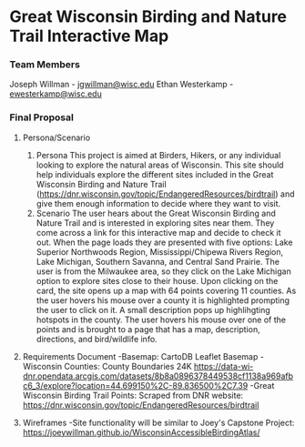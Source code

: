 # Great Wisconsin Birding and Nature Trail Interactive Map

### Team Members
Joseph Willman - jgwillman@wisc.edu
Ethan Westerkamp - ewesterkamp@wisc.edu

### Final Proposal
1. Persona/Scenario
    1. Persona
        This project is aimed at Birders, Hikers, or any individual looking to explore the natural areas of Wisconsin. This site should help individuals explore the different sites included in the Great Wisconsin          Birding and Nature Trail (https://dnr.wisconsin.gov/topic/EndangeredResources/birdtrail) and give them enough information to decide where they want to visit.
    2. Scenario
        The user hears about the Great Wisconsin Birding and Nature Trail and is interested in exploring sites near them. They come across a link for this interactive map and decide to check it out. When the page          loads they are presented with five options: Lake Superior Northwoods Region, Mississippi/Chipewa Rivers Region, Lake Michigan, Southern Savanna, and Central Sand Prairie. The user is from the Milwaukee             area, so they click on the Lake Michigan option to explore sites close to their house. Upon clicking on the card, the site opens up a map with 64 points covering 11 counties. As the user hovers his mouse           over a county it is highlighted prompting the user to click on it. A small description pops up highlihgting hotspots in the county. The user hovers his mouse over one of the points and is brought to a page         that has a map, description, directions, and bird/wildlife info.
2. Requirements Document
    -Basemap: CartoDB Leaflet Basemap
    -Wisconsin Counties: County Boundaries 24K https://data-wi-dnr.opendata.arcgis.com/datasets/8b8a0896378449538cf1138a969afbc6_3/explore?location=44.699150%2C-89.836500%2C7.39
    -Great Wisconsin Birding Trail Points: Scraped from DNR website: https://dnr.wisconsin.gov/topic/EndangeredResources/birdtrail

4. Wireframes
    -Site functionality will be similar to Joey's Capstone Project: https://joeywillman.github.io/WisconsinAccessibleBirdingAtlas/
   




